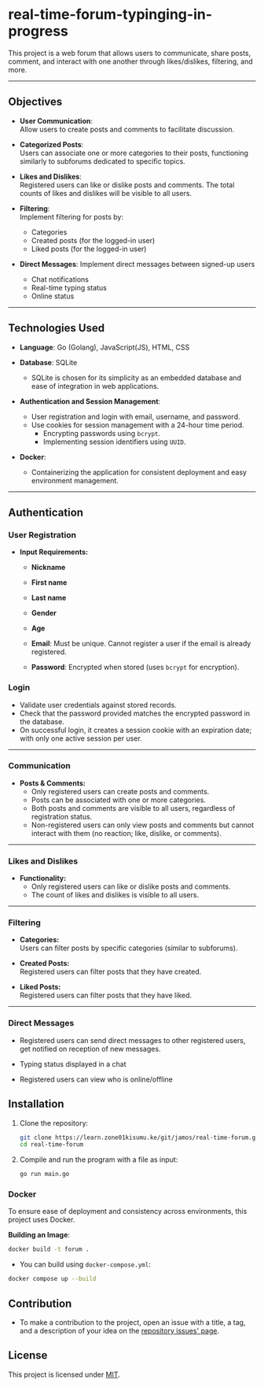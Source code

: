 # real-time-forum-typinging-in-progress

This project is a web forum that allows users to communicate, share posts, comment, and interact with one another through likes/dislikes, filtering, and more.

---

## Objectives

- **User Communication**:  
  Allow users to create posts and comments to facilitate discussion.

- **Categorized Posts**:  
  Users can associate one or more categories to their posts, functioning similarly to subforums dedicated to specific topics.

- **Likes and Dislikes**:  
  Registered users can like or dislike posts and comments. The total counts of likes and dislikes will be visible to all users.

- **Filtering**:  
  Implement filtering for posts by:

  - Categories
  - Created posts (for the logged-in user)
  - Liked posts (for the logged-in user)

- **Direct Messages**:
  Implement direct messages between signed-up users

  - Chat notifications
  - Real-time typing status
  - Online status

---

## Technologies Used

- **Language**: Go (Golang), JavaScript(JS), HTML, CSS

- **Database**: SQLite

  - SQLite is chosen for its simplicity as an embedded database and ease of integration in web applications.

- **Authentication and Session Management**:

  - User registration and login with email, username, and password.
  - Use cookies for session management with a 24-hour time period.
    - Encrypting passwords using `bcrypt`.
    - Implementing session identifiers using `UUID`.

- **Docker**:
  - Containerizing the application for consistent deployment and easy environment management.

---

## Authentication

### User Registration

- **Input Requirements:**

  - **Nickname**
  - **First name**
  - **Last name**
  - **Gender**
  - **Age**
  - **Email**: Must be unique. Cannot register a user if the email is already registered.

  - **Password**: Encrypted when stored (uses `bcrypt` for encryption).

### Login

- Validate user credentials against stored records.
- Check that the password provided matches the encrypted password in the database.
- On successful login, it creates a session cookie with an expiration date; with only one active session per user.

---

### Communication

- **Posts & Comments:**
  - Only registered users can create posts and comments.
  - Posts can be associated with one or more categories.
  - Both posts and comments are visible to all users, regardless of registration status.
  - Non-registered users can only view posts and comments but cannot interact with them (no reaction; like, dislike, or comments).

---

### Likes and Dislikes

- **Functionality:**
  - Only registered users can like or dislike posts and comments.
  - The count of likes and dislikes is visible to all users.

---

### Filtering

- **Categories:**  
  Users can filter posts by specific categories (similar to subforums).

- **Created Posts:**  
  Registered users can filter posts that they have created.
- **Liked Posts:**  
  Registered users can filter posts that they have liked.

---

### Direct Messages

- Registered users can send direct messages to other registered users, get notified on reception of new messages.
- Typing status displayed in a chat

- Registered users can view who is online/offline

## Installation

1. Clone the repository:

   ```bash
   git clone https://learn.zone01kisumu.ke/git/jamos/real-time-forum.git
   cd real-time-forum
   ```

2. Compile and run the program with a file as input:

   ```bash
   go run main.go
   ```

### Docker

To ensure ease of deployment and consistency across environments, this project uses Docker.

**Building an Image**:

```bash
docker build -t forum .
```

- You can build using `docker-compose.yml`:

```bash
docker compose up --build
```

## Contribution

- To make a contribution to the project, open an issue with a title, a tag, and a description of your idea on the [repository issues' page](https://github.com/Murzuqisah/real-time-forum/issues).

## License

This project is licensed under [MIT](https://github.com/Murzuqisah/real-time-forum/blob/main/LICENSE).
